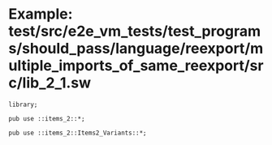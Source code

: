 # Example: test/src/e2e_vm_tests/test_programs/should_pass/language/reexport/multiple_imports_of_same_reexport/src/lib_2_1.sw

```sway
library;

pub use ::items_2::*;

pub use ::items_2::Items2_Variants::*;

```
